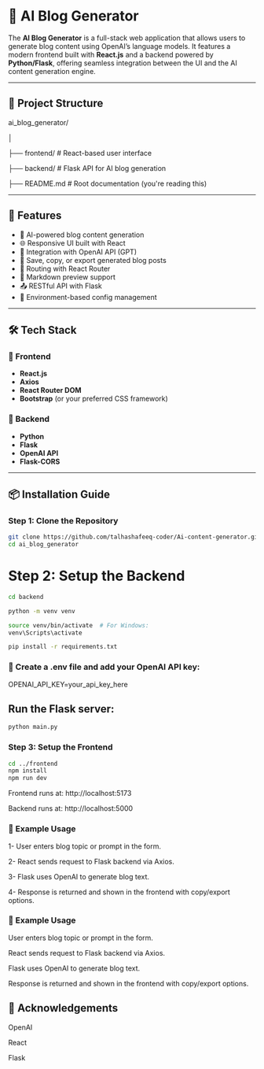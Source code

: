 # 🧠 AI Blog Generator

The **AI Blog Generator** is a full-stack web application that allows users to generate blog content using OpenAI’s language models. It features a modern frontend built with **React.js** and a backend powered by **Python/Flask**, offering seamless integration between the UI and the AI content generation engine.

---

## 📁 Project Structure

ai_blog_generator/

│

├── frontend/ # React-based user interface

├── backend/ # Flask API for AI blog generation

├── README.md # Root documentation (you're reading this)
 


---

## 🚀 Features

- 📝 AI-powered blog content generation
- 🌐 Responsive UI built with React
- 🧠 Integration with OpenAI API (GPT)
- 💾 Save, copy, or export generated blog posts
- 🧭 Routing with React Router
- 📜 Markdown preview support
- 📤 RESTful API with Flask
- 🔐 Environment-based config management

---

## 🛠️ Tech Stack

### 🔹 Frontend
- **React.js**
- **Axios**
- **React Router DOM**
- **Bootstrap** (or your preferred CSS framework)

### 🔹 Backend
- **Python**
- **Flask**
- **OpenAI API**
- **Flask-CORS**

---

## 📦 Installation Guide

### Step 1: Clone the Repository
```bash
git clone https://github.com/talhashafeeq-coder/Ai-content-generator.git
cd ai_blog_generator
```
# Step 2: Setup the Backend
```bash
cd backend

python -m venv venv

source venv/bin/activate  # For Windows: 
venv\Scripts\activate

pip install -r requirements.txt
```
### 🔐 Create a .env file and add your OpenAI API key:

OPENAI_API_KEY=your_api_key_here
## Run the Flask server:
```bash
python main.py
```
### Step 3: Setup the Frontend
``` bash
cd ../frontend
npm install
npm run dev
```
Frontend runs at: http://localhost:5173

Backend runs at: http://localhost:5000 

### 🧪 Example Usage
1- User enters blog topic or prompt in the form.

2- React sends request to Flask backend via Axios.

3- Flask uses OpenAI to generate blog text.

4- Response is returned and shown in the frontend with copy/export options.

### 🧪 Example Usage
User enters blog topic or prompt in the form.

React sends request to Flask backend via Axios.

Flask uses OpenAI to generate blog text.

Response is returned and shown in the frontend with copy/export options.

## 🙌 Acknowledgements
OpenAI

React

Flask
